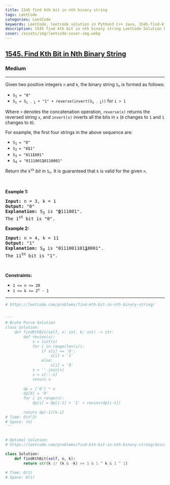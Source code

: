 ```yaml
---
title: 1545 find kth bit in nth binary string
tags: LeetCode
categories: LeetCode
keywords: LeetCode, leetcode solution in Python3 C++ Java, 1545-find-kth-bit-in-nth-binary-string solution
description: 1545 find kth bit in nth binary string LeetCode Solution Explained
cover: /assets/img/leetcode-cover-img.webp
---
```



<h2><a href="https://leetcode.com/problems/find-kth-bit-in-nth-binary-string/">1545. Find Kth Bit in Nth Binary String</a></h2><h3>Medium</h3><hr><div><p>Given two positive integers <code>n</code> and <code>k</code>, the binary string <code>S<sub>n</sub></code> is formed as follows:</p>

<ul>
	<li><code>S<sub>1</sub> = "0"</code></li>
	<li><code>S<sub>i</sub> = S<sub>i - 1</sub> + "1" + reverse(invert(S<sub>i - 1</sub>))</code> for <code>i &gt; 1</code></li>
</ul>

<p>Where <code>+</code> denotes the concatenation operation, <code>reverse(x)</code> returns the reversed string <code>x</code>, and <code>invert(x)</code> inverts all the bits in <code>x</code> (<code>0</code> changes to <code>1</code> and <code>1</code> changes to <code>0</code>).</p>

<p>For example, the first four strings in the above sequence are:</p>

<ul>
	<li><code>S<sub>1 </sub>= "0"</code></li>
	<li><code>S<sub>2 </sub>= "0<strong>1</strong>1"</code></li>
	<li><code>S<sub>3 </sub>= "011<strong>1</strong>001"</code></li>
	<li><code>S<sub>4</sub> = "0111001<strong>1</strong>0110001"</code></li>
</ul>

<p>Return <em>the</em> <code>k<sup>th</sup></code> <em>bit</em> <em>in</em> <code>S<sub>n</sub></code>. It is guaranteed that <code>k</code> is valid for the given <code>n</code>.</p>

<p>&nbsp;</p>
<p><strong>Example 1:</strong></p>

<pre><strong>Input:</strong> n = 3, k = 1
<strong>Output:</strong> "0"
<strong>Explanation:</strong> S<sub>3</sub> is "<strong><u>0</u></strong>111001".
The 1<sup>st</sup> bit is "0".
</pre>

<p><strong>Example 2:</strong></p>

<pre><strong>Input:</strong> n = 4, k = 11
<strong>Output:</strong> "1"
<strong>Explanation:</strong> S<sub>4</sub> is "0111001101<strong><u>1</u></strong>0001".
The 11<sup>th</sup> bit is "1".
</pre>

<p>&nbsp;</p>
<p><strong>Constraints:</strong></p>

<ul>
	<li><code>1 &lt;= n &lt;= 20</code></li>
	<li><code>1 &lt;= k &lt;= 2<sup>n</sup> - 1</code></li>
</ul>
</div>

---




```python
# https://leetcode.com/problems/find-kth-bit-in-nth-binary-string/


''' 
# Brute Force Solution
class Solution:
    def findKthBit(self, n: int, k: int) -> str:
        def revinv(s):
            s = list(s)
            for i in range(len(s)):
                if s[i] == '0':
                    s[i] = '1'
                else:
                    s[i] = '0'
            s = ''.join(s)
            s = s[::-1]
            return s
        
        dp = ['0'] * n
        dp[0] = '0'
        for i in range(n):
            dp[i] = dp[i-1] + '1' + revinv(dp[i-1])
        
        return dp[-1][k-1]
# Time: O(n^2)
# Space: (n)
''' 


# Optimal Solution:
# https://leetcode.com/problems/find-kth-bit-in-nth-binary-string/discuss/785548/JavaC++Python-O(1)-Solutions

class Solution:
    def findKthBit(self, n, k):
        return str(k // (k & -k) >> 1 & 1 ^ k & 1 ^ 1)

# Time: O(1)
# Space: O(1)
```
